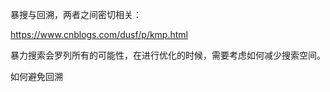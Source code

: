 

暴搜与回溯，两者之间密切相关：

https://www.cnblogs.com/dusf/p/kmp.html

暴力搜索会罗列所有的可能性，在进行优化的时候，需要考虑如何减少搜索空间。

如何避免回溯